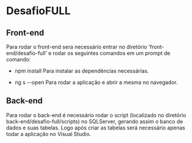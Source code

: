 # DesafioFULL

## Front-end

Para rodar o front-end sera necessário entrar no diretório 'front-end/desafio-full' e rodar os seguintes comandos em um prompt de comando:

- npm install
Para instalar as dependências necessárias.

- ng s --open
Para rodar a aplicação e abrir a mesma no navegador.


## Back-end

Para rodar o back-end é necessário rodar o script (localizado no diretório back-end/desafio-full/scripts) no SQLServer, gerando assim o banco de dados e suas tabelas. Logo após criar as tabelas será necessário apenas todar a aplicação no Visual Studio.